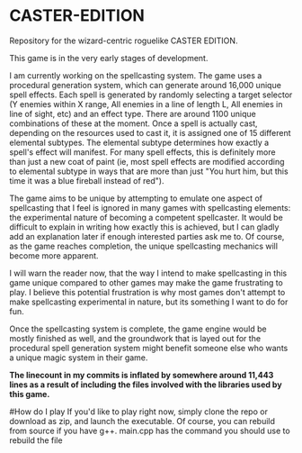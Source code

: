 CASTER-EDITION
==============

Repository for the wizard-centric roguelike CASTER EDITION.

This game is in the very early stages of development.

I am currently working on the spellcasting system. The game uses a procedural generation system, which can generate around 16,000 unique spell effects. Each spell is generated by randomly selecting a target selector (Y enemies within X range, All enemies in a line of length L, All enemies in line of sight, etc) and an effect type. There are around 1100 unique combinations of these at the moment. Once a spell is actually cast, depending on the resources used to cast it, it is assigned one of 15 different elemental subtypes. The elemental subtype determines how exactly a spell's effect will manifest. For many spell effects, this is definitely more than just a new coat of paint (ie, most spell effects are modified according to elemental subtype in ways that are more than just "You hurt him, but this time it was a blue fireball instead of red").

The game aims to be unique by attempting to emulate one aspect of spellcasting that I feel is ignored in many games with spellcasting elements: the experimental nature of becoming a competent spellcaster. It would be difficult to explain in writing how exactly this is achieved, but I can gladly add an explanation later if enough interested parties ask me to. Of course, as the game reaches completion, the unique spellcasting mechanics will become more apparent.

I will warn the reader now, that the way I intend to make spellcasting in this game unique compared to other games may make the game frustrating to play. I believe this potential frustration is why most games don't attempt to make spellcasting experimental in nature, but its something I want to do for fun. 

Once the spellcasting system is complete, the game engine would be mostly finished as well, and the groundwork that is layed out for the procedural spell generation system might benefit someone else who wants a unique magic system in their game.


**The linecount in my commits is inflated by somewhere around 11,443 lines as a result of including the files involved with the libraries used by this game.**

#How do I play
If you'd like to play right now, simply clone the repo or download as zip, and launch the executable. Of course, you can rebuild from source if you have g++. main.cpp has the command you should use to rebuild the file